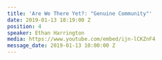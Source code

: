 ```yaml
---
title: 'Are We There Yet?: "Genuine Community"'
date: 2019-01-13 18:19:00 Z
position: 4
speaker: Ethan Harrington
media: https://www.youtube.com/embed/ijn-lCKZnF4
message_date: 2019-01-13 10:00:00 Z
---
```



